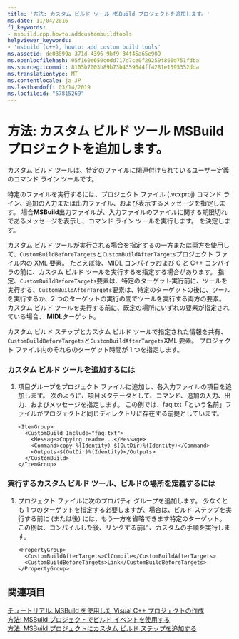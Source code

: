```yaml
---
title: '方法: カスタム ビルド ツール MSBuild プロジェクトを追加します。'
ms.date: 11/04/2016
f1_keywords:
- msbuild.cpp.howto.addcustombuildtools
helpviewer_keywords:
- 'msbuild (c++), howto: add custom build tools'
ms.assetid: de03899a-371d-4396-9bf9-34f45a65e909
ms.openlocfilehash: 05f160e650c0dd717d7ce0f29259f866d751fdba
ms.sourcegitcommit: 8105b7003b89b73b4359644ff4281e1595352dda
ms.translationtype: MT
ms.contentlocale: ja-JP
ms.lasthandoff: 03/14/2019
ms.locfileid: "57815269"
---
```

# <a name="how-to-add-custom-build-tools-to-msbuild-projects"></a>方法: カスタム ビルド ツール MSBuild プロジェクトを追加します。

カスタム ビルド ツールは、特定のファイルに関連付けられているユーザー定義のコマンド ライン ツールです。

特定のファイルを実行するには、プロジェクト ファイル (.vcxproj) コマンド ライン、追加の入力または出力ファイル、および表示するメッセージを指定します。 場合**MSBuild**出力ファイルが、入力ファイルのファイルに関する期限切れであるメッセージを表示し、コマンド ライン ツールを実行します。 を決定します。

カスタム ビルド ツールが実行される場合を指定するの一方または両方を使用して、`CustomBuildBeforeTargets`と`CustomBuildAfterTargets`プロジェクト ファイル内の XML 要素。 たとえば後、MIDL コンパイラおよび C と C++ コンパイラの前に、カスタム ビルド ツールを実行するを指定する場合があります。 指定、`CustomBuildBeforeTargets`要素は、特定のターゲット実行前に、ツールを実行する、`CustomBuildAfterTargets`要素は、特定のターゲットの後に、ツールを実行するか、2 つのターゲットの実行の間でツールを実行する両方の要素。 カスタム ビルド ツールを実行する前に、既定の場所にいずれの要素が指定されている場合、 **MIDL**ターゲット。

カスタム ビルド ステップとカスタム ビルド ツールで指定された情報を共有、`CustomBuildBeforeTargets`と`CustomBuildAfterTargets`XML 要素。 プロジェクト ファイル内のそれらのターゲット時間が 1 つを指定します。

### <a name="to-add-a-custom-build-tool"></a>カスタム ビルド ツールを追加するには

1. 項目グループをプロジェクト ファイルに追加し、各入力ファイルの項目を追加します。 次のように、項目メタデータとして、コマンド、追加の入力、出力、およびメッセージを指定します。 この例では、faq.txt「という名前」ファイルがプロジェクトと同じディレクトリに存在する前提としています。

    ```
    <ItemGroup>
      <CustomBuild Include="faq.txt">
        <Message>Copying readme...</Message>
        <Command>copy %(Identity) $(OutDir)%(Identity)</Command>
        <Outputs>$(OutDir)%(Identity)</Outputs>
      </CustomBuild>
    </ItemGroup>
    ```

### <a name="to-define-where-in-the-build-the-custom-build-tools-will-execute"></a>実行するカスタム ビルド ツール、ビルドの場所を定義するには

1. プロジェクト ファイルに次のプロパティ グループを追加します。 少なくとも 1 つのターゲットを指定する必要しますが、場合は、ビルド ステップを実行する前に (または後) には、もう一方を省略できます特定のターゲット。 この例は、コンパイルした後、リンクする前に、カスタムの手順を実行します。

    ```
    <PropertyGroup>
      <CustomBuildAfterTargets>ClCompile</CustomBuildAfterTargets>
      <CustomBuildBeforeTargets>Link</CustomBuildBeforeTargets>
    </PropertyGroup>
    ```

## <a name="see-also"></a>関連項目

[チュートリアル: MSBuild を使用した Visual C++ プロジェクトの作成](walkthrough-using-msbuild-to-create-a-visual-cpp-project.md)<br/>
[方法: MSBuild プロジェクトでビルド イベントを使用する](how-to-use-build-events-in-msbuild-projects.md)<br/>
[方法: MSBuild プロジェクトにカスタム ビルド ステップを追加する](how-to-add-a-custom-build-step-to-msbuild-projects.md)
